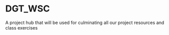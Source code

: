 # DGT_WSC
A project hub that will be used for culminating all our project resources and class exercises
